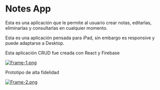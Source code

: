 # Notes App

Esta es una aplicación que le permite al usuario crear notas, editarlas, eliminarlas y 
consultarlas en cualquier momento.

Esta es una aplicación pensada para iPad, sin embargo es responsive y puede adaptarse a
Desktop. 

Esta aplicación CRUD fue creada con React y Firebase

[![Frame-1.png](https://i.postimg.cc/ZnLMnhxr/Frame-1.png)](https://postimg.cc/9wrpgKSM)

Prototipo de alta fidelidad

[![Frame-2.png](https://i.postimg.cc/tCZ69zRg/Frame-2.png)](https://postimg.cc/QHDCb1TL)




